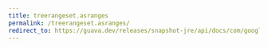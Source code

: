 ```yaml
---
title: treerangeset.asranges
permalink: /treerangeset.asranges/
redirect_to: https://guava.dev/releases/snapshot-jre/api/docs/com/google/common/collect/TreeRangeSet.html#asRanges--
---
```


